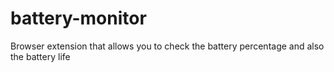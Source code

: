 # battery-monitor
 Browser extension that allows you to check the battery percentage and also the battery life
